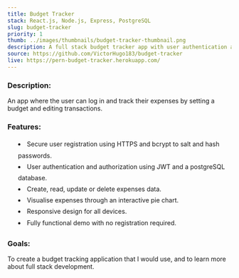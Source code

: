 ```yaml
---
title: Budget Tracker
stack: React.js, Node.js, Express, PostgreSQL
slug: budget-tracker
priority: 1
thumb: ../images/thumbnails/budget-tracker-thumbnail.png
description: A full stack budget tracker app with user authentication and CRUD functionalities.
source: https://github.com/VictorHugo183/budget-tracker
live: https://pern-budget-tracker.herokuapp.com/
---
```


### Description:
An app where the user can log in and track their expenses by setting a budget and editing transactions.<br>
### Features:
<ul style="list-style: inside; margin-bottom: 1.5rem; line-height: 1.8;">
<li>Secure user registration using HTTPS and bcrypt to salt and hash passwords.</li>
<li>User authentication and authorization using JWT and a postgreSQL database.</li>
<li>Create, read, update or delete expenses data.</li>
<li>Visualise expenses through an interactive pie chart.</li>
<li>Responsive design for all devices.</li>
<li>Fully functional demo with no registration required.</li>
</ul>



### Goals:
To create a budget tracking application that I would use, and to learn more about full stack development.
